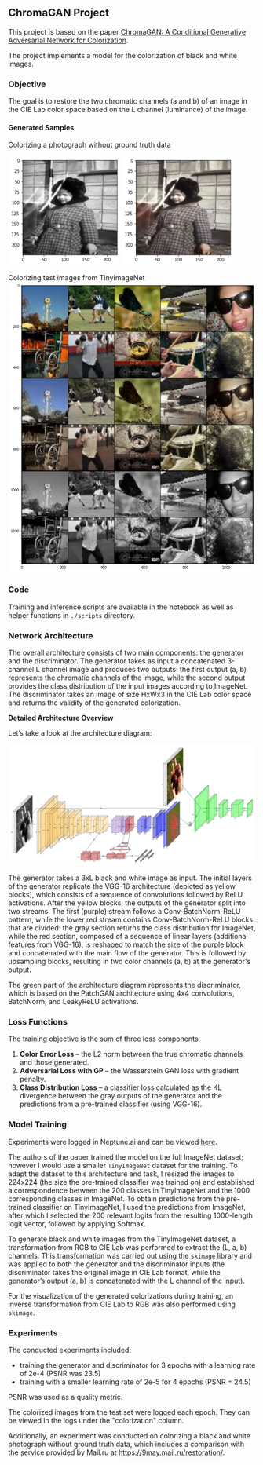 ## ChromaGAN Project

This project is based on the paper [ChromaGAN: A Conditional Generative Adversarial Network for Colorization](https://arxiv.org/pdf/1907.09837.pdf).

The project implements a model for the colorization of black and white images.

### Objective

The goal is to restore the two chromatic channels (a and b) of an image in the CIE Lab color space based on the L channel (luminance) of the image.

#### Generated Samples

Colorizing a photograph without ground truth data
<p float="left">
  <img src="images/0.png" width=45%>
  <img src="images/1.png" width=45%>
</p>
Colorizing test images from TinyImageNet
<img src="images/grid.png">

### Code

Training and inference scripts are available in the notebook as well as helper functions in `./scripts` directory.

### Network Architecture

The overall architecture consists of two main components: the generator and the discriminator. The generator takes as input a concatenated 3-channel L channel image and produces two outputs: the first output (a, b) represents the chromatic channels of the image, while the second output provides the class distribution of the input images according to ImageNet. The discriminator takes an image of size HxWx3 in the CIE Lab color space and returns the validity of the generated colorization.

**Detailed Architecture Overview**

Let’s take a look at the architecture diagram:

![Model Architecture](images/model.png)

The generator takes a 3xL black and white image as input. The initial layers of the generator replicate the VGG-16 architecture (depicted as yellow blocks), which consists of a sequence of convolutions followed by ReLU activations. After the yellow blocks, the outputs of the generator split into two streams. The first (purple) stream follows a Conv-BatchNorm-ReLU pattern, while the lower red stream contains Conv-BatchNorm-ReLU blocks that are divided: the gray section returns the class distribution for ImageNet, while the red section, composed of a sequence of linear layers (additional features from VGG-16), is reshaped to match the size of the purple block and concatenated with the main flow of the generator. This is followed by upsampling blocks, resulting in two color channels (a, b) at the generator's output.

The green part of the architecture diagram represents the discriminator, which is based on the PatchGAN architecture using 4x4 convolutions, BatchNorm, and LeakyReLU activations.

### Loss Functions

The training objective is the sum of three loss components: 
1. **Color Error Loss** – the L2 norm between the true chromatic channels and those generated.
2. **Adversarial Loss with GP** – the Wasserstein GAN loss with gradient penalty.
3. **Class Distribution Loss** – a classifier loss calculated as the KL divergence between the gray outputs of the generator and the predictions from a pre-trained classifier (using VGG-16).

### Model Training

Experiments were logged in Neptune.ai and can be viewed [here](https://ui.neptune.ai/calistro/chromagan/experiments?viewId=standard-view).

The authors of the paper trained the model on the full ImageNet dataset; however I would use a smaller `TinyImageNet` dataset for the training. To adapt the dataset to this architecture and task, I resized the images to 224x224 (the size the pre-trained classifier was trained on) and established a correspondence between the 200 classes in TinyImageNet and the 1000 corresponding classes in ImageNet. To obtain predictions from the pre-trained classifier on TinyImageNet, I used the predictions from ImageNet, after which I selected the 200 relevant logits from the resulting 1000-length logit vector, followed by applying Softmax.

To generate black and white images from the TinyImageNet dataset, a transformation from RGB to CIE Lab was performed to extract the (L, a, b) channels. This transformation was carried out using the `skimage` library and was applied to both the generator and the discriminator inputs (the discriminator takes the original image in CIE Lab format, while the generator’s output (a, b) is concatenated with the L channel of the input).

For the visualization of the generated colorizations during training, an inverse transformation from CIE Lab to RGB was also performed using `skimage`.

### Experiments

The conducted experiments included:

- training the generator and discriminator for 3 epochs with a learning rate of 2e-4 (PSNR was 23.5)
- training with a smaller learning rate of 2e-5 for 4 epochs (PSNR = 24.5)

PSNR was used as a quality metric.

The colorized images from the test set were logged each epoch. They can be viewed in the logs under the "colorization" column.

Additionally, an experiment was conducted on colorizing a black and white photograph without ground truth data, which includes a comparison with the service provided by Mail.ru at https://9may.mail.ru/restoration/.